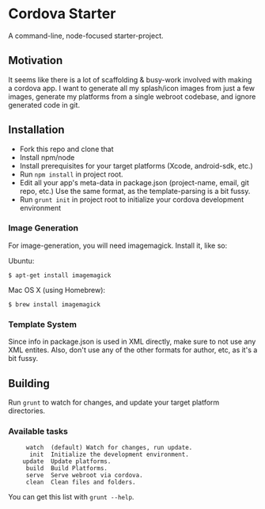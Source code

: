 # Cordova Starter

A command-line, node-focused starter-project.

## Motivation

It seems like there is a lot of scaffolding & busy-work involved with making a cordova app.  I want to generate all my splash/icon images from just a few images, generate my platforms from a single webroot codebase, and ignore generated code in git.

## Installation

*  Fork this repo and clone that
*  Install npm/node
*  Install prerequisites for your target platforms (Xcode, android-sdk, etc.)
*  Run `npm install` in project root.
*  Edit all your app's meta-data in package.json (project-name, email, git repo, etc.) Use the same format, as the template-parsing is a bit fussy.
*  Run `grunt init` in project root to initialize your cordova development environment

### Image Generation

For image-generation, you will need imagemagick. Install it, like so:

Ubuntu:

```
$ apt-get install imagemagick
```

Mac OS X (using Homebrew):

```
$ brew install imagemagick
```

### Template System

Since info in package.json is used in XML directly, make sure to not use any XML entites. Also, don't use any of the other formats for author, etc, as it's a bit fussy.


## Building

Run `grunt` to watch for changes, and update your target platform directories.

### Available tasks

         watch  (default) Watch for changes, run update.
          init  Initialize the development environment.
        update  Update platforms.
         build  Build Platforms.
         serve  Serve webroot via cordova.
         clean  Clean files and folders.

You can get this list with `grunt --help`.